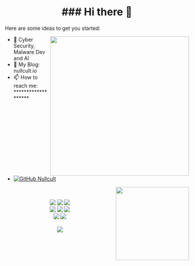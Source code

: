 <!--
**nullcult/nullcult** is a ✨ _special_ ✨ repository because its `README.md` (this file) appears on your GitHub profile.
-->
<h1 align="center">
   ### Hi there 👋
</h1>

Here are some ideas to get you started:

<img align='right' src="https://github-readme-stats.vercel.app/api?username=nullcult&show_icons=true&theme=radical" width="380">

- 🌱 Cyber Security, Malware Dev and AI
- 👀 My Blog: nullcult.io
- 📫 How to reach me: *******************
- [![GitHub Nullcult](https://img.shields.io/github/followers/nullcult?label=follower%20github&style=flat-square)](https://github.com/nullcult)


<img align='right' src="https://profile-counter.glitch.me/nullcult/count.svg" width="200">



<p align= "center">
   <br><br>
   <img src="https://img.shields.io/github/languages/top/nullcult/Blank-Grabber">
   <img src="https://img.shields.io/github/stars/nullcult/Blank-Grabber">
   <img src="https://img.shields.io/github/forks/nullcult/Blank-Grabber">
   <br>
   <img src="https://img.shields.io/github/last-commit/nullcult/Blank-Grabber">
   <img src="https://img.shields.io/github/license/nullcult/Blank-Grabber">
   <img src="https://img.shields.io/github/actions/workflow/status/nullcult/Blank-Grabber/codeql.yml?branch=main">
   <br>
   <img src="https://img.shields.io/github/issues/nullcult/Blank-Grabber">
   <img src="https://img.shields.io/github/issues-closed/nullcult/Blank-Grabber">
   <br>
   <br>
   <img src="https://repobeats.axiom.co/api/embed/3183aa00d01f8636a5cbc17344c36168eff93aec.svg">
</p>

